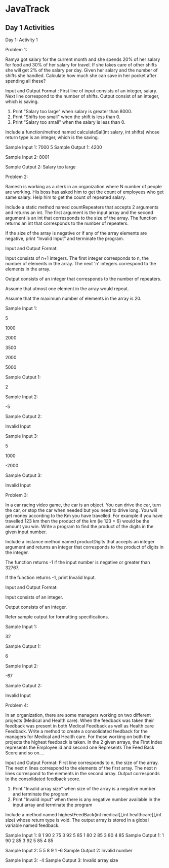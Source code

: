# JavaTrack
## Day 1 Activities
Day 1: Activity 1

Problem 1:

Ramya got salary for the current month and she spends 20% of her salary for food and 30% of her salary for travel. If she takes care of other shifts she will get 2% of the salary per day. Given her salary and the number of shifts she handled. Calculate how much she can save in her pocket after spending all these?
 
 Input and Output Format :
First line of input consists of an integer, salary. Next line correspond to the number of shifts. Output consist of an integer, which is saving.
 
1) Print "Salary too large" when salary is greater than 8000.
2) Print "Shifts too small" when the shift is less than 0.
3) Print "Salary too small" when the salary is less than 0.
 
Include a function/method named calculateSal(int salary, int shifts) whose return type is an integer, which is the saving.
 
 Sample Input 1:
7000
5
 Sample Output 1:
4200
 
 Sample Input 2:
8001
 
 Sample Output 2:
Salary too large

Problem 2:

Ramesh is working as a clerk in an organization where N number of people are working. His boss has asked him to get the count of employees who get same salary. Help him to get the count of repeated salary.

Include a static method named countRepeaters that accepts 2 arguments and returns an int. The first argument is the input array and the second argument is an int that corresponds to the size of the array. The function returns an int that corresponds to the number of repeaters.

If the size of the array is negative or if any of the array elements are negative, print “Invalid Input” and terminate the program.

Input and Output Format:

Input consists of n+1 integers. The first integer corresponds to n, the number of elements in the array. The next 'n' integers correspond to the elements in the array.

Output consists of an integer that corresponds to the number of repeaters.

Assume that utmost one element in the array would repeat.

Assume that the maximum number of elements in the array is 20.

Sample Input 1:

5

1000

2000

3500

2000

5000

Sample Output 1:

2

Sample Input 2:

-5

Sample Output 2:

Invalid Input

Sample Input 3:

5

1000

-2000

Sample Output 3:

Invalid Input

Problem 3:

In a car racing video game, the car is an object. You can drive the car, turn the car, or stop the car when needed but you need to drive long. You will get money according to the Km you have travelled. For example if you have travelled 123 km then the product of the km (ie 1*2*3 = 6) would be the amount you win. Write a program to find the product of the digits in the given input number.

Include a instance method named productDigits that accepts an integer argument and returns an integer that corresponds to the product of digits in the integer.

The function returns -1 if the input number is negative or greater than 32767.

If the function returns -1, print Invalid Input.

Input and Output Format:

Input consists of an integer.

Output consists of an integer.

Refer sample output for formatting specifications.

Sample Input 1:

32

Sample Output 1:

6

Sample Input 2:

-67

Sample Output 2:

Invalid Input

Problem 4:

In an organization, there are some managers working on two different projects (Medical and Health care). When the feedback was taken their feedback was present in both Medical Feedback as well as Health care Feedback. Write a method to create a consolidated feedback for the managers for Medical and Health care. For those working on both the projects the highest feedback is taken. In the 2 given arrays, the First Index represents the Employee id and second one Represents The Feed Back Score and so on....
 
 Input and Output Format:
First line corresponds to n, the size of the array. The next n lines correspond to the elements of the first array. The next n lines correspond to the elements in the second array. Output corresponds to the consolidated feedback score.
 
1) Print "Invalid array size" when size of the array is a negative number and terminate the program
2) Print "Invalid input" when there is any negative number available in the input array and terminate the program
 
Include a method named highestFeedBack(int medical[],int healthcare[],int size) whose return type is void.
The output array is stored in a global variable named feedback.
 
 Sample Input 1:
8
1
90
2
75
3
92
5
85
1
80
2
85
3
80
4
85
 Sample Output 1:
1
90
2
85
3
92
5
85
4
85
 
 Sample Input 2:
5
5
8
9
1
-6
 Sample Output 2:
Invalid number
 
 Sample Input 3:
-4
 Sample Output 3:
Invalid array size
